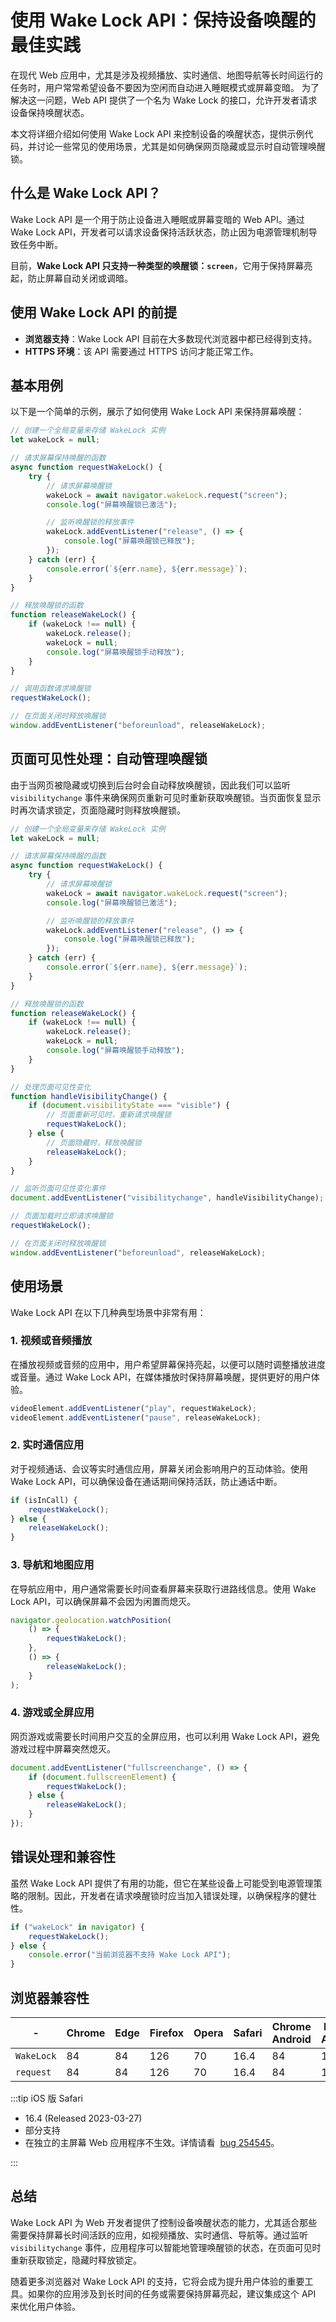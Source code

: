 # 使用 Wake Lock API：保持设备唤醒的最佳实践

在现代 Web 应用中，尤其是涉及视频播放、实时通信、地图导航等长时间运行的任务时，用户常常希望设备不要因为空闲而自动进入睡眠模式或屏幕变暗。
为了解决这一问题，Web API 提供了一个名为 Wake Lock 的接口，允许开发者请求设备保持唤醒状态。

本文将详细介绍如何使用 Wake Lock API 来控制设备的唤醒状态，提供示例代码，并讨论一些常见的使用场景，尤其是如何确保网页隐藏或显示时自动管理唤醒锁。

## 什么是 Wake Lock API？

Wake Lock API 是一个用于防止设备进入睡眠或屏幕变暗的 Web API。通过 Wake Lock API，开发者可以请求设备保持活跃状态，防止因为电源管理机制导致任务中断。

目前，**Wake Lock API 只支持一种类型的唤醒锁：`screen`**，它用于保持屏幕亮起，防止屏幕自动关闭或调暗。

## 使用 Wake Lock API 的前提

-   **浏览器支持**：Wake Lock API 目前在大多数现代浏览器中都已经得到支持。
-   **HTTPS 环境**：该 API 需要通过 HTTPS 访问才能正常工作。

## 基本用例

以下是一个简单的示例，展示了如何使用 Wake Lock API 来保持屏幕唤醒：

```js
// 创建一个全局变量来存储 WakeLock 实例
let wakeLock = null;

// 请求屏幕保持唤醒的函数
async function requestWakeLock() {
    try {
        // 请求屏幕唤醒锁
        wakeLock = await navigator.wakeLock.request("screen");
        console.log("屏幕唤醒锁已激活");

        // 监听唤醒锁的释放事件
        wakeLock.addEventListener("release", () => {
            console.log("屏幕唤醒锁已释放");
        });
    } catch (err) {
        console.error(`${err.name}, ${err.message}`);
    }
}

// 释放唤醒锁的函数
function releaseWakeLock() {
    if (wakeLock !== null) {
        wakeLock.release();
        wakeLock = null;
        console.log("屏幕唤醒锁手动释放");
    }
}

// 调用函数请求唤醒锁
requestWakeLock();

// 在页面关闭时释放唤醒锁
window.addEventListener("beforeunload", releaseWakeLock);
```

## 页面可见性处理：自动管理唤醒锁

由于当网页被隐藏或切换到后台时会自动释放唤醒锁，因此我们可以监听 `visibilitychange` 事件来确保网页重新可见时重新获取唤醒锁。当页面恢复显示时再次请求锁定，页面隐藏时则释放唤醒锁。

```js
// 创建一个全局变量来存储 WakeLock 实例
let wakeLock = null;

// 请求屏幕保持唤醒的函数
async function requestWakeLock() {
    try {
        // 请求屏幕唤醒锁
        wakeLock = await navigator.wakeLock.request("screen");
        console.log("屏幕唤醒锁已激活");

        // 监听唤醒锁的释放事件
        wakeLock.addEventListener("release", () => {
            console.log("屏幕唤醒锁已释放");
        });
    } catch (err) {
        console.error(`${err.name}, ${err.message}`);
    }
}

// 释放唤醒锁的函数
function releaseWakeLock() {
    if (wakeLock !== null) {
        wakeLock.release();
        wakeLock = null;
        console.log("屏幕唤醒锁手动释放");
    }
}

// 处理页面可见性变化
function handleVisibilityChange() {
    if (document.visibilityState === "visible") {
        // 页面重新可见时，重新请求唤醒锁
        requestWakeLock();
    } else {
        // 页面隐藏时，释放唤醒锁
        releaseWakeLock();
    }
}

// 监听页面可见性变化事件
document.addEventListener("visibilitychange", handleVisibilityChange);

// 页面加载时立即请求唤醒锁
requestWakeLock();

// 在页面关闭时释放唤醒锁
window.addEventListener("beforeunload", releaseWakeLock);
```

## 使用场景

Wake Lock API 在以下几种典型场景中非常有用：

### 1. 视频或音频播放

在播放视频或音频的应用中，用户希望屏幕保持亮起，以便可以随时调整播放进度或音量。通过 Wake Lock API，在媒体播放时保持屏幕唤醒，提供更好的用户体验。

```js
videoElement.addEventListener("play", requestWakeLock);
videoElement.addEventListener("pause", releaseWakeLock);
```

### 2. 实时通信应用

对于视频通话、会议等实时通信应用，屏幕关闭会影响用户的互动体验。使用 Wake Lock API，可以确保设备在通话期间保持活跃，防止通话中断。

```js
if (isInCall) {
    requestWakeLock();
} else {
    releaseWakeLock();
}
```

### 3. 导航和地图应用

在导航应用中，用户通常需要长时间查看屏幕来获取行进路线信息。使用 Wake Lock API，可以确保屏幕不会因为闲置而熄灭。

```js
navigator.geolocation.watchPosition(
    () => {
        requestWakeLock();
    },
    () => {
        releaseWakeLock();
    }
);
```

### 4. 游戏或全屏应用

网页游戏或需要长时间用户交互的全屏应用，也可以利用 Wake Lock API，避免游戏过程中屏幕突然熄灭。

```js
document.addEventListener("fullscreenchange", () => {
    if (document.fullscreenElement) {
        requestWakeLock();
    } else {
        releaseWakeLock();
    }
});
```

## 错误处理和兼容性

虽然 Wake Lock API 提供了有用的功能，但它在某些设备上可能受到电源管理策略的限制。因此，开发者在请求唤醒锁时应当加入错误处理，以确保程序的健壮性。

```javascript
if ("wakeLock" in navigator) {
    requestWakeLock();
} else {
    console.error("当前浏览器不支持 Wake Lock API");
}
```

## 浏览器兼容性

| -          | Chrome | Edge | Firefox | Opera | Safari | Chrome Android | Firefox Android | Opera Android | Safari iOS | Samsung Internet | WebView Android |
| ---------- | ------ | ---- | ------- | ----- | ------ | -------------- | --------------- | ------------- | ---------- | ---------------- | --------------- |
| `WakeLock` | 84     | 84   | 126     | 70    | 16.4   | 84             | 126             | 60            | 16.4       | 14.0             | 84              |
| `request`  | 84     | 84   | 126     | 70    | 16.4   | 84             | 126             | 60            | 16.4       | 14.0             | 84              |

:::tip iOS 版 Safari

-   16.4 (Released 2023-03-27)
-   部分支持
-   在独立的主屏幕 Web 应用程序不生效。详情请看  [bug 254545](https://webkit.org/b/254545#c32)。

:::

## 总结

Wake Lock API 为 Web 开发者提供了控制设备唤醒状态的能力，尤其适合那些需要保持屏幕长时间活跃的应用，如视频播放、实时通信、导航等。通过监听 `visibilitychange` 事件，应用程序可以智能地管理唤醒锁的状态，在页面可见时重新获取锁定，隐藏时释放锁定。

随着更多浏览器对 Wake Lock API 的支持，它将会成为提升用户体验的重要工具。如果你的应用涉及到长时间的任务或需要保持屏幕亮起，建议集成这个 API 来优化用户体验。
